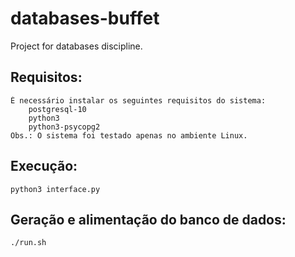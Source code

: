 # databases-buffet
Project for databases discipline.


## Requisitos:
	É necessário instalar os seguintes requisitos do sistema:
		postgresql-10
		python3
		python3-psycopg2
	Obs.: O sistema foi testado apenas no ambiente Linux.

## Execução:
	python3 interface.py

## Geração e alimentação do banco de dados:
	./run.sh